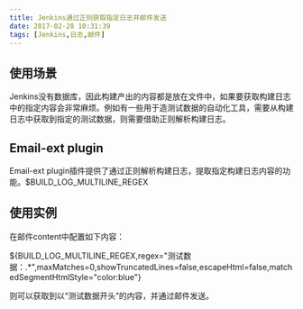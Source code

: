 ```yaml
---
title: Jenkins通过正则获取指定日志并邮件发送
date: 2017-02-28 10:31:39
tags: [Jenkins,日志,邮件]
---
```


## 使用场景

Jenkins没有数据库，因此构建产出的内容都是放在文件中，如果要获取构建日志中的指定内容会非常麻烦。例如有一些用于造测试数据的自动化工具，需要从构建日志中获取到指定的测试数据，则需要借助正则解析构建日志。

## Email-ext plugin

Email-ext plugin插件提供了通过正则解析构建日志，提取指定构建日志内容的功能。$BUILD_LOG_MULTILINE_REGEX

## 使用实例

在邮件content中配置如下内容：

${BUILD_LOG_MULTILINE_REGEX,regex="测试数据：.*",maxMatches=0,showTruncatedLines=false,escapeHtml=false,matchedSegmentHtmlStyle="color:blue"}

<!-- more -->
则可以获取到以“测试数据开头”的内容，并通过邮件发送。





